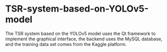 # TSR-system-based-on-YOLOv5-model
The TSR system based on the YOLOv5 model uses the Qt framework to implement the graphical interface, the backend uses the MySQL database, and the training data set comes from the Kaggle platform.
